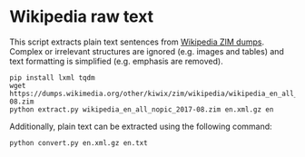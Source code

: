 
# Wikipedia raw text

This script extracts plain text sentences from [Wikipedia ZIM dumps](https://dumps.wikimedia.org/other/kiwix/zim/wikipedia/). Complex or irrelevant structures are ignored (e.g. images and tables) and text formatting is simplified (e.g. emphasis are removed).

```
pip install lxml tqdm
wget https://dumps.wikimedia.org/other/kiwix/zim/wikipedia/wikipedia_en_all_nopic_2017-08.zim
python extract.py wikipedia_en_all_nopic_2017-08.zim en.xml.gz en
```

Additionally, plain text can be extracted using the following command:

```
python convert.py en.xml.gz en.txt
```
